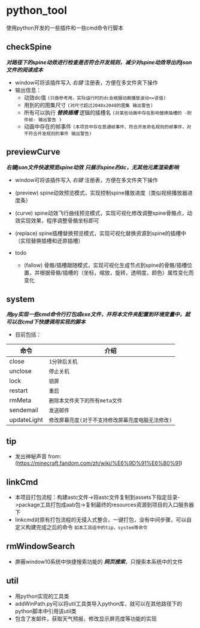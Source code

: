 # python_tool
使用python开发的一些插件和一些cmd命令行脚本

## checkSpine ##
**_对路径下的spine动效进行检查是否符合开发规则，减少对spine动效导出的json文件的阅读成本_**
-  window可将该插件写入 *右键* 注册表，方便在多文件夹下操作
-  输出信息：
   - 动效dc值 `(只做参考用，实际运行时的dc会根据动画播放波动<=该值)`
   - 用到的的图集尺寸 `(对尺寸超过2048x2048的图集 输出警告)`
   - 所有可以执行 **_替换插槽_**  逻辑的插槽名 `(对某些动画中存在影响替换插槽的 -附件帧- 输出警告 )`
   - 动画中存在的帧事件 `(本项目中存在普通帧事件、符合开发命名规则的帧事件，对不符合开发规则的事件 输出警告)`
   
## previewCurve ##
**_右键json文件快速预览spine动效_**
**_只展示spine的dc，无其他元素渲染影响_**
-  window可将该插件写入 *右键* 注册表，方便在多文件夹下操作
-  (preview) spine动效预览模式，实现控制spine播放进度（类似视频播放器进度条）
-  (curve) spine动效飞行曲线预览模式，实现可视化修改调整spine骨骼点，动效实现效果，程序调整骨骼坐标即可
-  (replace) spine插槽替换预览模式，实现可视化替换资源到spine的插槽中（实现替换插槽和还原插槽）

-  todo
   - (fallow) 骨骼/插槽跟随模式，实现可视化生成节点到spine的骨骼/插槽位置，并根据骨骼/插槽的（坐标，缩放，旋转，透明度，颜色）属性变化而变化
   
## system ##
**_用py实现一些cmd命令行打包成exe文件，并将本文件夹配置到环境变量中，就可以在cmd下快捷调用实现的脚本_**
- 目前包括：

| 命令        | 介绍 |
| ---         | --- |
| close       | `1分钟后关机` |
| unclose     | `停止关机` |
| lock        | `锁屏` |
| restart     | `重启` |
| rmMeta      | `删除本文件夹下的所有meta文件` |
| sendemail   | `发送邮件` |
| updateLight | `修改屏幕亮度(对于不支持修改屏幕亮度电脑无法修改)` |
  
## tip ##  
- 发出神秘声音  from: (https://minecraft.fandom.com/zh/wiki/%E6%9D%91%E6%B0%91)

## linkCmd ##
- 本项目打包流程：构建astc文件->将astc文件复制到assets下指定目录->package工具打包成aab包->复制最终的resources资源到项目的入口服务器下
- linkcmd对原有打包流程的无侵入式整合，一键打包，没有中间步骤，可以自定义构建完成之后的命令 `如本工具组中的tip，system等命令`

## rmWindowSearch ##  
- 屏蔽window10系统中快捷搜索功能的 **_网页搜索_**，只搜索本系统中的文件

## util ##  
- 用python实现的工具类
- addWinPath.py可以将util工具类导入python库，就可以在其他路径下的python脚本中引用该util类
- 包含了发邮件，获取天气预报，修改显示屏亮度等功能的实现
